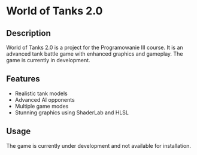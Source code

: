 # World of Tanks 2.0

## Description
World of Tanks 2.0 is a project for the Programowanie III course. It is an advanced tank battle game with enhanced graphics and gameplay. The game is currently in development.

## Features
- Realistic tank models
- Advanced AI opponents
- Multiple game modes
- Stunning graphics using ShaderLab and HLSL

## Usage
The game is currently under development and not available for installation.
